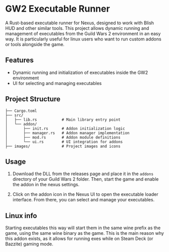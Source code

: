 # GW2 Executable Runner

A Rust-based executable runner for Nexus, designed to work with Blish HUD and other similar tools. This project allows dynamic running and management of executables from the Guild Wars 2 environment in an easy way. It is particularly useful for linux users who want to run custom addons or tools alongside the game.

## Features
- Dynamic running and initialization of executables inside the GW2 environment
- UI for selecting and managing executables

## Project Structure
```
├── Cargo.toml
├── src/
│   ├── lib.rs           # Main library entry point
│   └── addon/
│       ├── init.rs      # Addon initialization logic
│       ├── manager.rs   # Addon manager implementation
│       ├── mod.rs       # Addon module definitions
│       └── ui.rs        # UI integration for addons
├── images/              # Project images and icons
```

## Usage
1. Download the DLL from the releases page and place it in the `addons` directory of your Guild Wars 2 folder.
Then, start the game and enable the addon in the nexus settings.

2. Click on the addon icon in the Nexus UI to open the executable loader interface. From there, you can select and manage your executables.


## Linux info
Starting executables this way will start them in the same wine prefix as the game, using the same wine binary as the game.
This is the main reason why this addon exists, as it allows for running exes while on Steam Deck (or Bazzite) gaming mode.